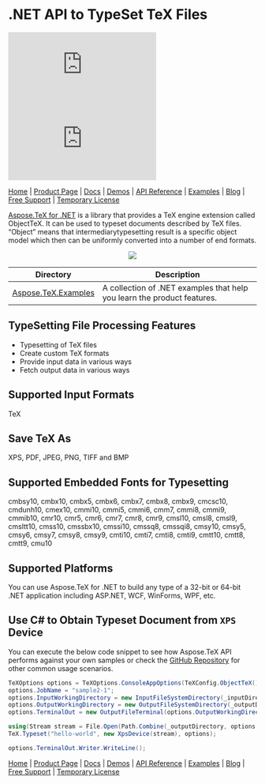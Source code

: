 # .NET API to TypeSet TeX Files

[![Nuget](https://img.shields.io/nuget/v/Aspose.Tex)](https://www.nuget.org/packages/Aspose.TeX/) ![Nuget](https://img.shields.io/nuget/dt/Aspose.Tex)

[Home](https://www.aspose.com/) | [Product Page](https://products.aspose.com/tex/net) | [Docs](https://docs.aspose.com/tex/net/) | [Demos](https://products.aspose.app/tex/family) | [API Reference](https://apireference.aspose.com/tex/net) | [Examples](https://github.com/aspose-tex/Aspose.tex-for-.NET) | [Blog](https://blog.aspose.com/category/tex/) | [Free Support](https://forum.aspose.com/c/tex) |  [Temporary License](https://purchase.aspose.com/temporary-license)

[Aspose.TeX for .NET](https://products.aspose.com/tex/net) is a library that provides a TeX engine extension called ObjectTeX. It can be used to typeset documents described by TeX files. “Object” means that intermediarytypesetting result is a specific object model which then can be uniformly converted into a number of end formats.

<p align="center">
<a title="Download complete Aspose.Tex for .NET source code" href="https://github.com/aspose-tex/Aspose.Tex-for-.NET/archive/master.zip">
	<img src="https://raw.github.com/AsposeExamples/java-examples-dashboard/master/images/downloadZip-Button-Large.png" />
  </a>
</p>

Directory | Description
--------- | -----------
[Aspose.TeX.Examples](Aspose.TeX.Examples)  | A collection of .NET examples that help you learn the product features.

## TypeSetting File Processing Features

- Typesetting of TeX files
- Create custom TeX formats
- Provide input data in various ways
- Fetch output data in various ways

## Supported Input Formats

TeX

## Save TeX As

XPS, PDF, JPEG, PNG, TIFF and BMP

## Supported Embedded Fonts for Typesetting

cmbsy10, cmbx10, cmbx5, cmbx6, cmbx7, cmbx8, cmbx9, cmcsc10, cmdunh10, cmex10, cmmi10, cmmi5, cmmi6, cmm7, cmmi8, cmmi9, cmmib10, cmr10, cmr5, cmr6, cmr7, cmr8, cmr9, cmsl10, cmsl8, cmsl9, cmsltt10, cmss10, cmssbx10, cmssi10, cmssq8, cmssqi8, cmsy10, cmsy5, cmsy6, cmsy7, cmsy8, cmsy9, cmti10, cmti7, cmti8, cmti9, cmtt10, cmtt8, cmtt9, cmu10

## Supported Platforms

You can use Aspose.TeX for .NET to build any type of a 32-bit or 64-bit .NET application including ASP.NET, WCF, WinForms, WPF, etc.

## Use C# to Obtain Typeset Document from `XPS` Device

You can execute the below code snippet to see how Aspose.TeX API performs against your own samples or check the [GitHub Repository](https://github.com/aspose-tex/Aspose.TeX-for-.NET/tree/master/Aspose.TeX.Examples) for other common usage scenarios.

```csharp
TeXOptions options = TeXOptions.ConsoleAppOptions(TeXConfig.ObjectTeX());
options.JobName = "sample2-1";
options.InputWorkingDirectory = new InputFileSystemDirectory(_inputDirectory);
options.OutputWorkingDirectory = new OutputFileSystemDirectory(_outputDirectory);
options.TerminalOut = new OutputFileTerminal(options.OutputWorkingDirectory);

using(Stream stream = File.Open(Path.Combine(_outputDirectory, options.JobName + ".xps"), FileMode.Create))
TeX.Typeset("hello-world", new XpsDevice(stream), options);

options.TerminalOut.Writer.WriteLine();
```

[Home](https://www.aspose.com/) | [Product Page](https://products.aspose.com/tex/net) | [Docs](https://docs.aspose.com/tex/net/) | [Demos](https://products.aspose.app/tex/family) | [API Reference](https://apireference.aspose.com/tex/net) | [Examples](https://github.com/aspose-tex/Aspose.tex-for-.NET) | [Blog](https://blog.aspose.com/category/tex/) | [Free Support](https://forum.aspose.com/c/tex) |  [Temporary License](https://purchase.aspose.com/temporary-license)
